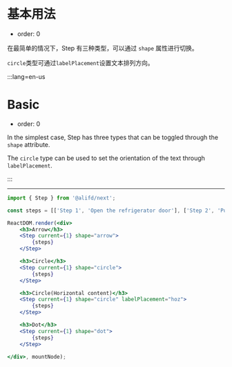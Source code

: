 # 基本用法

- order: 0

在最简单的情况下，Step 有三种类型，可以通过 `shape` 属性进行切换。

`circle`类型可通过`labelPlacement`设置文本排列方向。

:::lang=en-us
# Basic

- order: 0

In the simplest case, Step has three types that can be toggled through the `shape` attribute.

The `circle` type can be used to set the orientation of the text through `labelPlacement`.

:::

---

````jsx
import { Step } from '@alifd/next';

const steps = [['Step 1', 'Open the refrigerator door'], ['Step 2', 'Put the elephant in the refrigerator'], ['Step 3', 'Close the refrigerator door']].map((item, index) => <Step.Item aria-current={index === 1 ? 'step' : null} key={index} title={item[0]} content={item[1]}/>);

ReactDOM.render(<div>
    <h3>Arrow</h3>
    <Step current={1} shape="arrow">
        {steps}
    </Step>

    <h3>Circle</h3>
    <Step current={1} shape="circle">
        {steps}
    </Step>

    <h3>Circle(Horizontal content)</h3>
    <Step current={1} shape="circle" labelPlacement="hoz">
        {steps}
    </Step>

    <h3>Dot</h3>
    <Step current={1} shape="dot">
        {steps}
    </Step>

</div>, mountNode);
````
